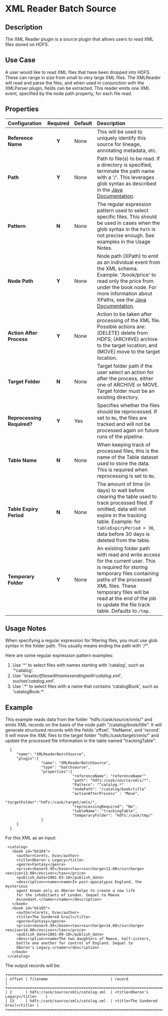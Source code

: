 # XML Reader Batch Source


Description
-----------
The XML Reader plugin is a source plugin that allows users to read XML files stored on HDFS.


Use Case
--------
A user would like to read XML files that have been dropped into HDFS.
These can range in size from small to very large XML files. The XMLReader will read and parse the files,
and when used in conjunction with the XMLParser plugin, fields can be extracted.
This reader emits one XML event, specified by the node path property, for each file read.


Properties
----------
| Configuration              | Required | Default | Description                                                                                                                                                                                                                                                                     |
| :------------------------- | :------: | :------ | :------------------------------------------------------------------------------------------------------------------------------------------------------------------------------------------------------------------------------------------------------------------------------ |
| **Reference Name**         |  **Y**   | None    | This will be used to uniquely identify this source for lineage, annotating metadata, etc.                                                                                                                                                                                       |
| **Path**                   |  **Y**   | None    | Path to file(s) to be read. If a directory is specified, terminate the path name with a '/'. This leverages glob syntax as described in the [Java Documentation](https://docs.oracle.com/javase/tutorial/essential/io/fileOps.html#glob).                                       |
| **Pattern**                |  **N**   | None    | The regular expression pattern used to select specific files. This should be used in cases when the glob syntax in the `Path` is not precise enough. See examples in the Usage Notes.                                                                                           |
| **Node Path**              |  **Y**   | None    | Node path (XPath) to emit as an individual event from the XML schema. Example: '/book/price' to read only the price from under the book node. For more information about XPaths, see the [Java Documentation](https://docs.oracle.com/javase/tutorial/jaxp/xslt/xpath.html).    |
| **Action After Process**   |  **Y**   | None    | Action to be taken after processing of the XML file. Possible actions are: (DELETE) delete from HDFS; (ARCHIVE) archive to the target location; and (MOVE) move to the target location.                                                                                         |
| **Target Folder**          |  **N**   | None    | Target folder path if the user select an action for after the process, either one of ARCHIVE or MOVE. Target folder must be an existing directory.                                                                                                                              |
| **Reprocessing Required?** |  **Y**   | Yes     | Specifies whether the files should be reprocessed. If set to `No`, the files are tracked and will not be processed again on future runs of the pipeline.                                                                                                                        |
| **Table Name**             |  **N**   | None    | When keeping track of processed files, this is the name of the Table dataset used to store the data. This is required when reprocessing is set to `No`.                                                                                                                         |
| **Table Expiry Period**    |  **N**   | None    | The amount of time (in days) to wait before clearing the table used to track processed filed. If omitted, data will not expire in the tracking table. Example: for `tableExpiryPeriod = 30`, data before 30 days is deleted from the table.                                     |
| **Temporary Folder**       |  **Y**   | None    | An existing folder path with read and write access for the current user. This is required for storing temporary files containing paths of the processed XML files. These temporary files will be read at the end of the job to update the file track table. Defaults to `/tmp`. |


Usage Notes
-----------
When specifying a regular expression for filtering files, you must use glob syntax in the folder path.
This usually means ending the path with '/*'.

Here are some regular expression pattern examples:
1. Use '^' to select files with names starting with 'catalog', such as '^catalog'.
2. Use '$' to select files with names ending with 'catalog.xml', such as 'catalog.xml$'.
3. Use '.\*' to select files with a name that contains 'catalogBook', such as 'catalogBook.*'.


Example
-------
This example reads data from the folder "hdfs:/cask/source/xmls/" and emits XML records on the basis of the node path
"/catalog/book/title". It will generate structured records with the fields 'offset', 'fileName', and 'record'.
It will move the XML files to the target folder "hdfs:/cask/target/xmls/" and update the processed file information
in the table named "trackingTable".

      {
         "name": "XMLReaderBatchSource",
         "plugin":{
                    "name": "XMLReaderBatchSource",
                    "type": "batchsource",
                    "properties":{
                                  "referenceName": "referenceName""
                                  "path": "hdfs:/cask/source/xmls/*",
                                  "Pattern": "^catalog.*"
                                  "nodePath": "/catalog/book/title"
                                  "actionAfterProcess" : "Move",
                                  "targetFolder":"hdfs:/cask/target/xmls/",
                                  "reprocessingRequired": "No",
                                  "tableName": "trackingTable",
                                  "temporaryFolder": "hdfs:/cask/tmp/"
                    }
         }
      }


 For this XML as an input:

     <catalog>
       <book id="bk104">
         <author>Corets, Eva</author>
         <title>Oberon's Legacy</title>
         <genre>Fantasy</genre>
         <price><base>5.95</base><tax><surcharge>13.00</surcharge><excise>13.00</excise></tax></price>
         <publish_date>2001-03-10</publish_date>
         <description><name><name>In post-apocalypse England, the mysterious
         agent known only as Oberon helps to create a new life
         for the inhabitants of London. Sequel to Maeve
         Ascendant.</name></name></description>
       </book>
       <book id="bk105">
         <author>Corets, Eva</author>
         <title>The Sundered Grail</title>
         <genre>Fantasy</genre>
         <price><base>5.95</base><tax><surcharge>14.00</surcharge><excise>14.00</excise></tax></price>
         <publish_date>2001-09-10</publish_date>
         <description><name>The two daughters of Maeve, half-sisters,
         battle one another for control of England. Sequel to
         Oberon's Legacy.</name></description>
       </book>
     </catalog>

 The output records will be:

    +==================================================================================+
    | offset | filename                            | record                            |
    +==================================================================================+
    | 2      | hdfs:/cask/source/xmls/catalog.xml  | <title>Oberon's Legacy</title>    |
    | 13     | hdfs:/cask/source/xmls/catalog.xml  | <title>The Sundered Grail</title> |
    +==================================================================================+
